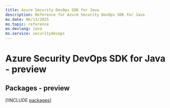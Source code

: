 ```yaml
---
title: Azure Security DevOps SDK for Java
description: Reference for Azure Security DevOps SDK for Java
ms.date: 06/13/2025
ms.topic: reference
ms.devlang: java
ms.service: securitydevops
---
```

# Azure Security DevOps SDK for Java - preview
## Packages - preview
[!INCLUDE [packages](security-devops-index.md)]